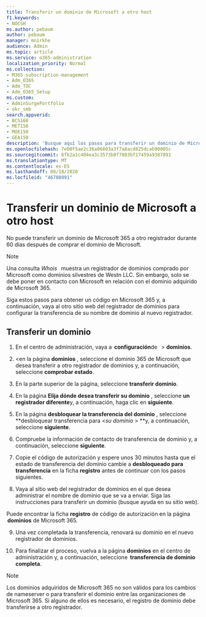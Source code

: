 ```yaml
---
title: Transferir un dominio de Microsoft a otro host
f1.keywords:
- NOCSH
ms.author: pebaum
author: pebaum
manager: mnirkhe
audience: Admin
ms.topic: article
ms.service: o365-administration
localization_priority: Normal
ms.collection:
- M365-subscription-management
- Adm_O365
- Adm_TOC
- Adm_O365_Setup
ms.custom:
- AdminSurgePortfolio
- okr_smb
search.appverid:
- BCS160
- MET150
- MOE150
- GEA150
description: 'Busque aquí los pasos para transferir un dominio de Microsoft a otro registrador. '
ms.openlocfilehash: 7e00f5ae2c36a06803a3f7a8acd825dcab90805c
ms.sourcegitcommit: 6fb2a1c404ea3c3573b0f7803bf17459a9387891
ms.translationtype: MT
ms.contentlocale: es-ES
ms.lasthandoff: 08/18/2020
ms.locfileid: "46788991"
---
```

# <a name="transfer-a-domain-from-microsoft-to-another-host"></a>Transferir un dominio de Microsoft a otro host

No puede transferir un dominio de Microsoft 365 a otro registrador durante 60 días después de comprar el dominio de Microsoft.

> [!NOTE]
> Una consulta _Whois_   muestra un registrador de dominios comprado por Microsoft como dominios silvestres de Westn LLC. Sin embargo, solo se debe poner en contacto con Microsoft en relación con el dominio adquirido de Microsoft 365.

Siga estos pasos para obtener un código en Microsoft 365 y, a continuación, vaya al otro sitio web del registrador de dominios para configurar la transferencia de su nombre de dominio al nuevo registrador.

## <a name="transfer-a-domain"></a>Transferir un dominio

1. En el centro de administración, vaya a  **configuración**de   >  **dominios**.

2. <en la página **dominios** , seleccione el dominio 365 de Microsoft que desea transferir a otro registrador de dominios y, a continuación, seleccione **comprobar estado**.

3. En la parte superior de la página, seleccione **transferir dominio**.

4. En la página **Elija dónde desea transferir su dominio** , seleccione **un registrador diferente**y, a continuación, haga clic en **siguiente**.

5. En la página **desbloquear la transferencia del dominio** , seleccione **desbloquear transferencia para <_su dominio_ > **y, a continuación, seleccione **siguiente**.

6. Compruebe la información de contacto de transferencia de dominio y, a continuación, seleccione **siguiente**.

7. Copie el código de autorización y espere unos 30 minutos hasta que el estado de transferencia del dominio cambie a **desbloqueado para transferencia** en la ficha **registro** antes de continuar con los pasos siguientes.

8. Vaya al sitio web del registrador de dominios en el que desea administrar el nombre de dominio que se va a enviar. Siga las instrucciones para transferir un dominio (busque ayuda en su sitio web).

Puede encontrar la ficha **registro** de código de autorización en la página  **dominios** de Microsoft 365.

9. Una vez completada la transferencia, renovará su dominio en el nuevo registrador de dominios.

10. Para finalizar el proceso, vuelva a la página **dominios** en el centro de administración y, a continuación, seleccione  **transferencia de dominio completa**.

> [!NOTE]
> Los dominios adquiridos de Microsoft 365 no son válidos para los cambios de nameserver o para transferir el dominio entre las organizaciones de Microsoft 365. Si alguno de ellos es necesario, el registro de dominio debe transferirse a otro registrador.
